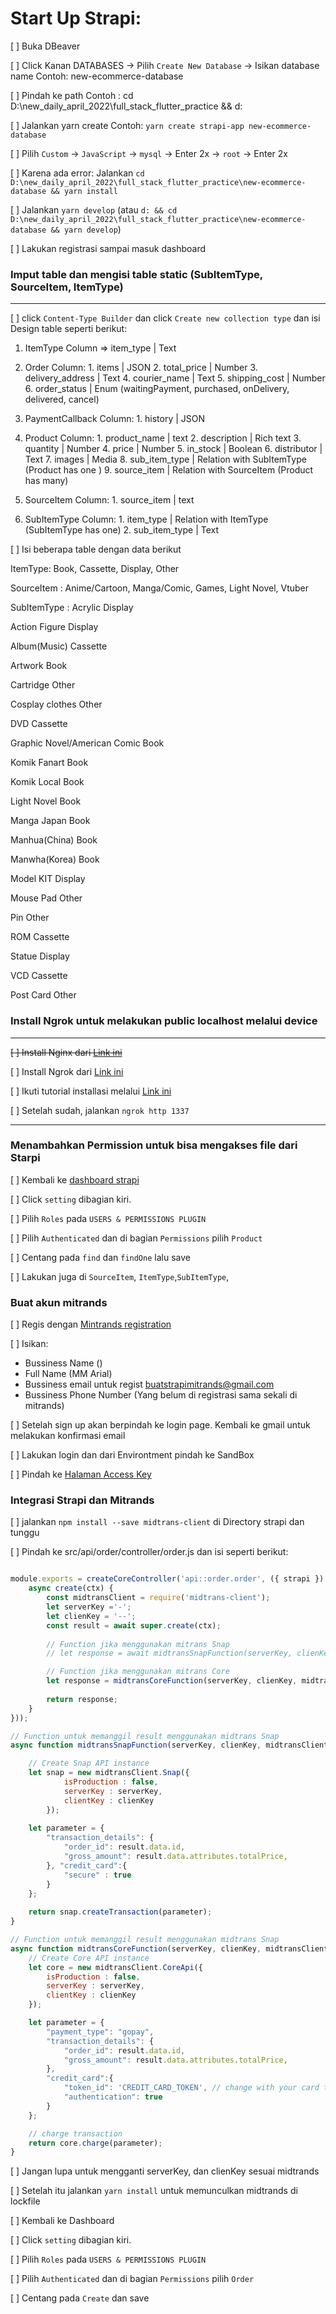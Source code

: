 # Start Up Strapi:
[ ] Buka DBeaver

[ ] Click Kanan DATABASES -> Pilih `Create New Database` -> Isikan database name
Contoh: new-ecommerce-database

[ ] Pindah ke path 
Contoh : cd D:\new_daily_april_2022\full_stack_flutter_practice && d:

[ ] Jalankan yarn create
Contoh: `yarn create strapi-app new-ecommerce-database`

[ ] Pilih `Custom` -> `JavaScript` -> `mysql` -> Enter 2x -> `root` -> Enter 2x

[ ] Karena ada error: Jalankan `cd D:\new_daily_april_2022\full_stack_flutter_practice\new-ecommerce-database && yarn install`

[ ] Jalankan `yarn develop` (atau `d: && cd D:\new_daily_april_2022\full_stack_flutter_practice\new-ecommerce-database && yarn develop`)

[ ] Lakukan registrasi sampai masuk dashboard

### Imput table dan mengisi table static (SubItemType, SourceItem, ItemType)

-------------------------------------------------------

[ ] click `Content-Type Builder` dan click  `Create new collection type` dan isi Design table seperti berikut:
1. ItemType 
Column => item_type | Text

2. Order
    Column: 1. items | JSON
            2. total_price | Number
            3. delivery_address | Text
            4. courier_name | Text
            5. shipping_cost | Number
            6. order_status  | Enum (waitingPayment, purchased, onDelivery, delivered, cancel)

3. PaymentCallback 
    Column: 1. history | JSON

4. Product
    Column: 1. product_name | text
            2. description | Rich text
            3. quantity | Number
            4. price | Number 
            5. in_stock | Boolean
            6. distributor | Text
            7. images | Media
            8. sub_item_type | Relation with SubItemType (Product has one ) 
            9. source_item | Relation with SourceItem (Product has many)

5. SourceItem
    Column: 1. source_item | text

6. SubItemType
    Column: 1. item_type | Relation with ItemType (SubItemType has one)
            2. sub_item_type | Text 

[ ] Isi beberapa table dengan data berikut

ItemType: Book, Cassette, Display, Other

SourceItem : Anime/Cartoon, Manga/Comic, Games, Light Novel, Vtuber

SubItemType : 
 Acrylic
Display

Action Figure
Display 

 Album(Music)
Cassette 

 Artwork
Book 

 Cartridge
Other 

 Cosplay clothes
Other 

 DVD
Cassette 

 Graphic Novel/American Comic
Book 

 Komik Fanart
Book 

 Komik Local
Book 

 Light Novel
Book 

 Manga Japan
Book 

 Manhua(China)
Book 

 Manwha(Korea)
Book 

 Model KIT
Display 

 Mouse Pad
Other 

 Pin
Other 

 ROM
Cassette 

 Statue
Display 

 VCD
Cassette 

 Post Card
Other 

### Install Ngrok untuk melakukan public localhost melalui device 

------------------------------------

~~[ ] Install Nginx dari [Link ini](https://nginx.org/en/docs/windows.html)~~

[ ] Install Ngrok dari [Link ini](https://ngrok.com/) 

[ ] Ikuti tutorial installasi melalui [Link ini](https://medium.com/@skzulka/cara-install-ngrok-di-windows-b9b32855f38e?source=list-ff7f780fed4e--------6-------predefined%3Aff7f780fed4e%3AREADING_LIST---------------------)

[ ] Setelah sudah, jalankan `ngrok http 1337`

---------------------------------------------

### Menambahkan Permission untuk bisa mengakses file dari Starpi

[ ] Kembali ke [dashboard strapi](http://localhost:1337)

[ ] Click `setting` dibagian kiri.

[ ] Pilih `Roles` pada `USERS & PERMISSIONS PLUGIN`

[ ] Pilih `Authenticated` dan di bagian `Permissions` pilih `Product`

[ ] Centang pada `find` dan `findOne` lalu save

[ ] Lakukan juga di `SourceItem`, `ItemType`,`SubItemType`, 

### Buat akun mitrands

[ ] Regis dengan [Mintrands registration](https://dashboard.midtrans.com/register)

[ ] Isikan: 
- Bussiness Name ()
- Full Name (MM Arial)
- Bussiness email untuk regist buatstrapimitrands@gmail.com
- Bussiness Phone Number (Yang belum di registrasi sama sekali di mitrands)

[ ] Setelah sign up akan berpindah ke login page. Kembali ke gmail untuk melakukan konfirmasi email

[ ] Lakukan login dan dari Environtment pindah ke SandBox

[ ] Pindah ke [Halaman Access Key](https://dashboard.sandbox.midtrans.com/settings/config_info)

### Integrasi Strapi dan Mitrands

[ ] jalankan `npm install --save midtrans-client` di Directory strapi dan tunggu

[ ] Pindah ke src/api/order/controller/order.js dan isi seperti berikut:
```javascript

module.exports = createCoreController('api::order.order', ({ strapi }) => ({
    async create(ctx) {
        const midtransClient = require('midtrans-client');
        let serverKey ='-';
        let clienKey = '--';
        const result = await super.create(ctx);
        
        // Function jika menggunakan mitrans Snap
        // let response = await midtransSnapFunction(serverKey, clienKey, midtransClient, result);

        // Function jika menggunakan mitrans Core
        let response = midtransCoreFunction(serverKey, clienKey, midtransClient, result);
    
        return response;
    }
}));

// Function untuk memanggil result menggunakan midtrans Snap
async function midtransSnapFunction(serverKey, clienKey, midtransClient, result) {

    // Create Snap API instance
    let snap = new midtransClient.Snap({
            isProduction : false,
            serverKey : serverKey,
            clientKey : clienKey
        });
    
    let parameter = {
        "transaction_details": {
            "order_id": result.data.id,
            "gross_amount": result.data.attributes.totalPrice,
        }, "credit_card":{
            "secure" : true
        }
    };
    
    return snap.createTransaction(parameter);
}

// Function untuk memanggil result menggunakan midtrans Snap
async function midtransCoreFunction(serverKey, clienKey, midtransClient, result) {
    // Create Core API instance
    let core = new midtransClient.CoreApi({
        isProduction : false,
        serverKey : serverKey,
        clientKey : clienKey
    });

    let parameter = {
        "payment_type": "gopay",
        "transaction_details": {
            "order_id": result.data.id,
            "gross_amount": result.data.attributes.totalPrice,
        },
        "credit_card":{
            "token_id": 'CREDIT_CARD_TOKEN', // change with your card token
            "authentication": true
        }
    };

    // charge transaction
    return core.charge(parameter);
}
```

[ ] Jangan lupa untuk mengganti serverKey, dan clienKey sesuai midtrands

[ ] Setelah itu jalankan `yarn install` untuk memunculkan midtrands di lockfile

[ ] Kembali ke Dashboard

[ ] Click `setting` dibagian kiri.

[ ] Pilih `Roles` pada `USERS & PERMISSIONS PLUGIN`

[ ] Pilih `Authenticated` dan di bagian `Permissions` pilih `Order`

[ ] Centang pada `Create` dan save